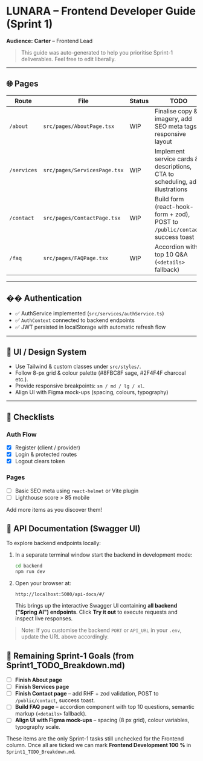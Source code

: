 # LUNARA – Frontend Developer Guide (Sprint 1)

**Audience:** **Carter** – Frontend Lead

> This guide was auto-generated to help you prioritise Sprint-1 deliverables.  Feel free to edit liberally.

---

## 🌐 Pages

| Route | File | Status | TODO |
|-------|------|--------|------|
| `/about` | `src/pages/AboutPage.tsx` | WIP | Finalise copy & imagery, add SEO meta tags, responsive layout |
| `/services` | `src/pages/ServicesPage.tsx` | WIP | Implement service cards & descriptions, CTA to scheduling, add illustrations |
| `/contact` | `src/pages/ContactPage.tsx` | WIP | Build form (react-hook-form + zod), POST to `/public/contact`, success toast |
| `/faq` | `src/pages/FAQPage.tsx` | WIP | Accordion with top 10 Q&A (`<details>` fallback) |

---

## �� Authentication

- ✅ AuthService implemented (`src/services/authService.ts`)
- ✅ `AuthContext` connected to backend endpoints
- ✅ JWT persisted in localStorage with automatic refresh flow

---

## 💅 UI / Design System

- Use Tailwind & custom classes under `src/styles/`.
- Follow 8-px grid & colour palette (#8FBC8F sage, #2F4F4F charcoal etc.).
- Provide responsive breakpoints: `sm / md / lg / xl`.
- Align UI with Figma mock-ups (spacing, colours, typography)

---

## 📝 Checklists

### Auth Flow
- [x] Register (client / provider)
- [x] Login & protected routes
- [x] Logout clears token

### Pages
- [ ] Basic SEO meta using `react-helmet` or Vite plugin
- [ ] Lighthouse score > 85 mobile

Add more items as you discover them!

## 📖 API Documentation (Swagger UI)

To explore backend endpoints locally:

1. In a separate terminal window start the backend in development mode:

   ```bash
   cd backend
   npm run dev
   ```

2. Open your browser at:

   ```
   http://localhost:5000/api-docs/#/
   ```

   This brings up the interactive Swagger UI containing **all backend ("Spring AI") endpoints**. Click **Try it out** to execute requests and inspect live responses.

> Note: If you customise the backend `PORT` or `API_URL` in your `.env`, update the URL above accordingly.

## 🚧 Remaining Sprint-1 Goals (from Sprint1_TODO_Breakdown.md)

- [ ] **Finish About page** 
- [ ] **Finish Services page** 
- [ ] **Finish Contact page** – add RHF + zod validation, POST to `/public/contact`, success toast.
- [ ] **Build FAQ page** – accordion component with top 10 questions, semantic markup (`<details>` fallback).
- [ ] **Align UI with Figma mock-ups** – spacing (8 px grid), colour variables, typography scale.

These items are the only Sprint-1 tasks still unchecked for the Frontend column. Once all are ticked we can mark **Frontend Development 100 %** in `Sprint1_TODO_Breakdown.md`. 